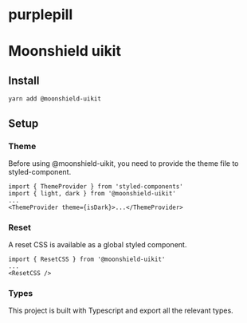 # purplepill
# Moonshield uikit
## Install

`yarn add @moonshield-uikit`

## Setup

### Theme

Before using @moonshield-uikit, you need to provide the theme file to styled-component.

```
import { ThemeProvider } from 'styled-components'
import { light, dark } from '@moonshield-uikit'
...
<ThemeProvider theme={isDark}>...</ThemeProvider>
```

### Reset

A reset CSS is available as a global styled component.

```
import { ResetCSS } from '@moonshield-uikit'
...
<ResetCSS />
```

### Types

This project is built with Typescript and export all the relevant types.

#